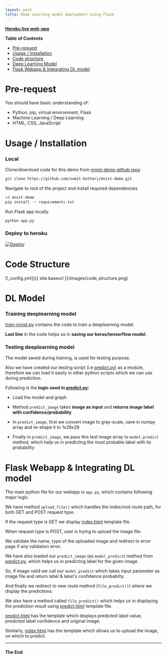 ```yaml
---
layout: post
title: Deep Learning model deployment using Flask
---
```


**[Heroku live web-app][heroku-app-url]**


**Table of Contents**
- [Pre-request][pre-request]
- [Usage / Installation][usage]
- [Code structure][code_structure]
- [Deep Learning Model][ml-model]
- [Flask Webapp & Integrating DL model][web-app]


# <a name="pre-request"></a>Pre-request

You should have basic understanding of:
- Python, pip, virtual environment, Flask
- Machine Learning / Deep Learning
- HTML, CSS, JavaScript



# <a name="usage"></a>Usage / Installation

### Local

Clone/download code for this demo from [mnist-demo github repo][repo_url]

```bash
git clone https://github.com/sumit-kothari/mnist-demo.git
```

Navigate to root of the project and install required dependencies

```bash
cd mnist-demo
pip install -r requirements.txt
```

Run Flask app locally
```bash
python app.py
```

### Deploy to heroku

[![Deploy](https://www.herokucdn.com/deploy/button.png)](https://heroku.com/deploy?template=https://github.com/sumit-kothari/mnist-demo/tree/master)



# <a name="code_structure"></a>Code Structure

![_config.yml]({{ site.baseurl }}/images/code_structure.png)



# <a name="ml-model"></a>DL Model

### Training deeplearning model

[train-mnist.py][train-mnist.py] contains the code to train a deeplearning model.

**Last line** in the code helps us in **saving our keras/tensorflow model**.

<script src="https://gist-it.appspot.com/github/sumit-kothari/mnist-demo/blob/master/tensorflow_model/train-mnist.py?slice=-6:"></script>


### Testing deeplearning model

The model saved during training, is used for testing purpose.

Also we have created our testing script (i.e [predict.py][predict.py]) as a module, therefore we can load it easily in other python scripts which we can use during prediction.

Following is the **logic used in [predict.py][predict.py]:**

- Load the model and graph 

<script src="https://gist-it.appspot.com/github/sumit-kothari/mnist-demo/blob/master/tensorflow_model/predict.py?slice=7:13"></script>


- Method `predict_image` takes **image as input** and **returns image label with confidence/probability** 

- In `predict_image`, first we convert image to gray-scale, save in numpy array and re-shape it to 1x28x28  

- Finally in `predict_image`, we pass this test image array to `model.predict` method, which help us in predicting the most probable label with its probability

<script src="https://gist-it.appspot.com/github/sumit-kothari/mnist-demo/blob/master/tensorflow_model/predict.py?slice=14:34"></script>



# <a name="web-app"></a>Flask Webapp & Integrating DL model

The main python file for our webapp is `app.py`, which contains following major logic.


We have method `upload_file()` which handles the index/root route path, for both GET and POST request type.

<script src="https://gist-it.appspot.com/github/sumit-kothari/mnist-demo/blob/master/app.py?slice=19:21"></script>

If the request type is GET we display [index.html][index.html] template file.

<script src="https://gist-it.appspot.com/github/sumit-kothari/mnist-demo/blob/master/app.py?slice=49:51"></script>

When request type is POST, user is trying to upload the image file.

We validate the name, type of the uploaded image and redirect to error page if any validation error.

<script src="https://gist-it.appspot.com/github/sumit-kothari/mnist-demo/blob/master/app.py?slice=21:32"></script>

We have also loaded our `predict_image` (as `model_predict`) method from [predict.py][predict.py], which helps us in predicting label for the given image.

<script src="https://gist-it.appspot.com/github/sumit-kothari/mnist-demo/blob/master/app.py?slice=3:4"></script>

So, if image valid we call our `model_predict` which takes input parameter as image file and return label & label's confidence probabilty.

And finally we redirect to new route method (`file_predict()`) where we display the predictions.

<script src="https://gist-it.appspot.com/github/sumit-kothari/mnist-demo/blob/master/app.py?slice=32:46"></script>

We also have a method called `file_predict()` which helps us in displaying the prediction result using [predict.html][predict.html] template file.

<script src="https://gist-it.appspot.com/github/sumit-kothari/mnist-demo/blob/master/app.py?slice=57:67"></script>

[predict.html][predict.html] has the template which displays predicted label value, predicted label confidence and original image.

<script src="https://gist-it.appspot.com/github/sumit-kothari/mnist-demo/blob/master/templates/predict.html?slice=10:17"></script>


Similarly, [index.html][index.html] has the template which allows us to upload the image, on which to predict.

<script src="https://gist-it.appspot.com/github/sumit-kothari/mnist-demo/blob/master/templates/index.html?slice=11:15"></script>


---

#### The End

[pre-request]: #pre-request
[usage]: #usage
[code_structure]: #code_structure
[ml-model]: #ml-model
[web-app]: #web-app
[integration]: #integration
[deployment]: #deployment
[train-mnist.py]: https://github.com/sumit-kothari/mnist-demo/blob/master/tensorflow_model/train-mnist.py
[predict.py]: https://github.com/sumit-kothari/mnist-demo/blob/master/tensorflow_model/predict.py
[index.html]: https://github.com/sumit-kothari/mnist-demo/blob/master/templates/index.html
[predict.html]: https://github.com/sumit-kothari/mnist-demo/blob/master/templates/predict.html
[heroku-app-url]: https://mnist-demo-app.herokuapp.com/
[repo_url]: https://github.com/sumit-kothari/mnist-demo
